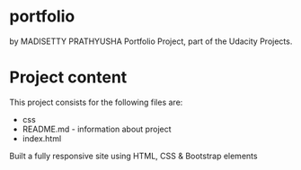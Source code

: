 # portfolio
by MADISETTY PRATHYUSHA
Portfolio Project, part of the Udacity Projects.

# Project content

This project consists for the following files are:

 * css
 * README.md - information about project
 * index.html

Built a fully responsive site using HTML, CSS & Bootstrap elements
